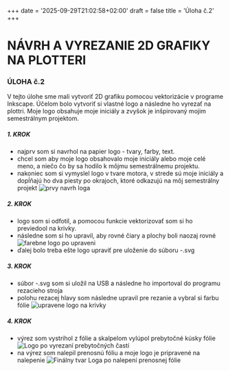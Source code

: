 +++
date = '2025-09-29T21:02:58+02:00'
draft = false
title = 'Úloha č.2'
+++
# NÁVRH A VYREZANIE 2D GRAFIKY NA PLOTTERI
<!--more-->
### ÚLOHA č.2
V tejto úlohe sme mali vytvoriť 2D grafiku pomocou vektorizácie v programe Inkscape. Účelom bolo vytvoriť si vlastné logo a následne ho vyrezať na plottri. Moje logo obsahuje moje iniciály a zvyšok je inšpirovaný mojim semestrálnym projektom. 

##### 1. KROK
- najprv som si navrhol na papier logo - tvary, farby, text. 
- chcel som aby moje logo obsahovalo moje iniciály alebo moje celé meno, a niečo čo by sa hodilo k môjmu semestrálnemu projektu.
- nakoniec som si vymyslel logo v tvare motora, v strede sú moje iniciály a dopĺňajú ho dva piesty po okrajoch, ktoré odkazujú na môj semestrálny projekt
![prvy navrh loga](/images/logo1.png)
##### 2. KROK
- logo som si odfotil, a pomocou funkcie vektorizovať som si ho previedool na krivky.
- následne som si ho upravil, aby rovné čiary a plochy boli naozaj rovné
![farebne logo po upraveni](/images/krok3a.png)
- ďalej bolo treba ešte logo upraviť pre uloženie do súboru -.svg
##### 3. KROK
- súbor -.svg som si uložil na USB a následne ho importoval do programu rezacieho stroja
- polohu rezacej hlavy som následne upravil pre rezanie a vybral si farbu fólie
![upravene logo na krivky](/images/krok3b.png)
##### 4. KROK
- výrez som vystrihol z fólie a skalpelom vylúpol prebytočné kúsky fólie
![Logo po vyrezaní prebytočných častí](/images/krok4a.jpg)
- na výrez som nalepil prenosnú fóliu a moje logo je pripravené na nalepenie
![Finálny tvar Loga po nalepení prenosnej fólie](/images/krok4b.jpg)